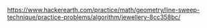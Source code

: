 https://www.hackerearth.com/practice/math/geometry/line-sweep-technique/practice-problems/algorithm/jewellery-8cc358bc/
